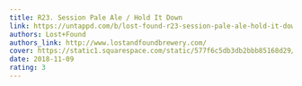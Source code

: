 ```yaml
---
title: R23. Session Pale Ale / Hold It Down
link: https://untappd.com/b/lost-found-r23-session-pale-ale-hold-it-down/2497075
authors: Lost+Found
authors_link: http://www.lostandfoundbrewery.com/
cover: https://static1.squarespace.com/static/577f6c5db3db2bbb85168d29/t/5a731fb48165f596c6f2b81f/1517494325771/R23_SIPA_BG.jpg?format=500w
date: 2018-11-09
rating: 3
---
```

